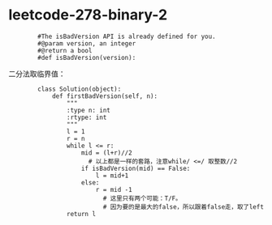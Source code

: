 # leetcode-278-binary-2


            #The isBadVersion API is already defined for you.
            #@param version, an integer
            #@return a bool
            #def isBadVersion(version):

二分法取临界值：

            class Solution(object):
                def firstBadVersion(self, n):
                    """
                    :type n: int
                    :rtype: int
                    """
                    l = 1
                    r = n
                    while l <= r:
                        mid = (l+r)//2
                          # 以上都是一样的套路，注意while/ <=/ 取整数//2
                        if isBadVersion(mid) == False:
                            l = mid+1
                        else:
                            r = mid -1
                              # 这里只有两个可能：T/F。
                              # 因为要的是最大的false，所以跟着false走，取了left
                    return l 
